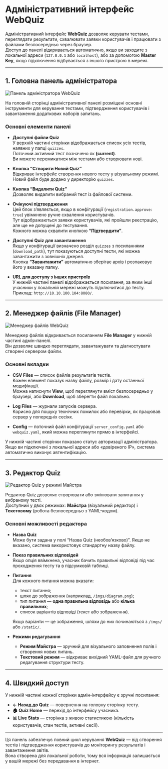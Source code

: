 # Адміністративний інтерфейс WebQuiz

Адміністративний інтерфейс **WebQuiz** дозволяє керувати тестами, переглядати результати, схвалювати заявки користувачів і працювати з файлами безпосередньо через браузер.  
Доступ до панелі відкривається автоматично, якщо ви заходите з локальної адреси (`127.0.0.1` або `localhost`), або за допомогою **Master Key**, якщо підключення відбувається з іншого пристрою в мережі.

---

## 1. Головна панель адміністратора

![Панель адміністратора WebQuiz](../imgs/admin_advanced.png)

На головній сторінці адміністративної панелі розміщені основні інструменти для керування тестами, підтвердження користувачів і завантаження додаткових наборів запитань.

### Основні елементи панелі

- **Доступні файли Quiz**  
  У верхній частині сторінки відображається список усіх тестів, наявних у папці `quizzes`.  
  Поточний активний тест позначено як **(current)**.  
  Ви можете перемикатися між тестами або створювати нові.

- **Кнопка “Створити Новий Quiz”**  
  Відкриває інтерфейс створення нового тесту у візуальному режимі.  
  Новий файл буде додано у директорію `quizzes`.

- **Кнопка “Видалити Quiz”**  
  Дозволяє видалити вибраний тест із файлової системи.

- **Очікуючі підтвердження**  
  Цей блок з’являється, якщо в конфігурації (`registration.approve: true`) увімкнено ручне схвалення користувачів.  
  Тут відображаються заявки користувачів, які пройшли реєстрацію, але ще не допущені до тестування.  
  Кожного можна схвалити кнопкою **“Підтвердити”**.

- **Доступні Quiz для завантаження**  
  Якщо у конфігурації визначено розділ `quizzes` з посиланнями (`download_path`), тут показуються доступні тести, які можна завантажити з зовнішніх джерел.  
  Кнопка **“Завантажити”** автоматично зберігає архів і розпаковує його у вказану папку.

- **URL для доступу з інших пристроїв**  
  У нижній частині панелі відображається посилання, за яким інші учасники у локальній мережі можуть підключитися до тесту.  
  Приклад: `http://10.10.100.104:8080/`.

---

## 2. Менеджер файлів (File Manager)

![Менеджер файлів WebQuiz](../imgs/file_manager.png)

Менеджер файлів відкривається посиланням **File Manager** у нижній частині адмін-панелі.  
Він дозволяє швидко переглядати, завантажувати та діагностувати створені сервером файли.

### Основні вкладки

- **CSV Files** — список файлів результатів тестів.  
  Кожен елемент показує назву файлу, розмір і дату останньої модифікації.  
  Можна натиснути **View**, щоб переглянути вміст безпосередньо у браузері, або **Download**, щоб зберегти файл локально.

- **Log Files** — журнали запусків сервера.  
  Корисно для пошуку технічних помилок або перевірки, як працював сервер у попередніх сесіях.

- **Config** — поточний файл конфігурації `server_config.yaml` або `webquiz.yaml`, який можна переглянути прямо в інтерфейсі.

У нижній частині сторінки показано статус авторизації адміністратора.  
Якщо ви підключені з локальної адреси або «довіреного IP», система автоматично виконує автентифікацію.

---

## 3. Редактор Quiz

![Редактор Quiz у режимі Майстра](../imgs/edit_quiz.png)

Редактор Quiz дозволяє створювати або змінювати запитання у вибраному тесті.  
Доступний у двох режимах: **Майстра** (візуальний редактор) і **Текстовому** (робота безпосередньо з YAML-кодом).

### Основні можливості редактора

- **Назва Quiz**  
  Може бути задана у полі “Назва Quiz (необов’язково)”. Якщо не вказано, система використовує стандартну назву файлу.

- **Показ правильних відповідей**  
  Якщо опція ввімкнена, учасник бачить правильні відповіді під час проходження тесту та в підсумковій таблиці.

- **Питання**  
  Для кожного питання можна вказати:
  - текст питання;
  - шлях до зображення (наприклад, `/imgs/diagram.png`);
  - тип питання — **одна правильна відповідь** або **кілька правильних**;
  - список варіантів відповіді (текст або зображення).  

  Якщо варіанти — це зображення, шляхи до них починаються з `/imgs/` або `/static/`.

- **Режими редагування**
  - **Режим Майстра** — зручний для візуального заповнення полів і створення нових питань.  
  - **Текстовий режим** — відкриває вихідний YAML-файл для ручного редагування структури тесту.

---

## 4. Швидкий доступ

У нижній частині кожної сторінки адмін-інтерфейсу є зручні посилання:
- **← Назад до Quiz** — повернення на головну сторінку тесту.  
- **🏠 Quiz Home** — перехід до інтерфейсу учасника.  
- **📊 Live Stats** — сторінка з живою статистикою (кількість користувачів, стан тестів, активні сесії).

---

Ця панель забезпечує повний цикл керування **WebQuiz** — від створення тестів і підтвердження користувачів до моніторингу результатів і завантаження звітів.  
Вона створена для локальної роботи, тому вся інформація залишається у вашій мережі без передавання в інтернет.
